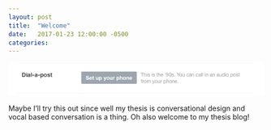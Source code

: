 ```yaml
---
layout: post
title:  "Welcome"
date:   2017-01-23 12:00:00 -0500
categories:
---
```


![Dial-a-post](img/dialpost.png)

Maybe I’ll try this out since well my thesis is conversational design and vocal based conversation is a thing. Oh also welcome to my thesis blog!